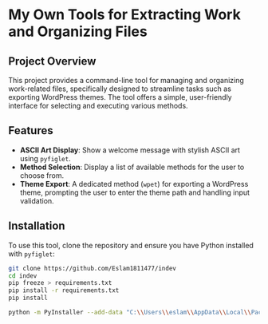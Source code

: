 # My Own Tools for Extracting Work and Organizing Files

## Project Overview
This project provides a command-line tool for managing and organizing work-related files, specifically designed to streamline tasks such as exporting WordPress themes. The tool offers a simple, user-friendly interface for selecting and executing various methods.

## Features
- **ASCII Art Display**: Show a welcome message with stylish ASCII art using `pyfiglet`.
- **Method Selection**: Display a list of available methods for the user to choose from.
- **Theme Export**: A dedicated method (`wpet`) for exporting a WordPress theme, prompting the user to enter the theme path and handling input validation.

## Installation
To use this tool, clone the repository and ensure you have Python installed with `pyfiglet`:

```bash
git clone https://github.com/Eslam1811477/indev
cd indev
pip freeze > requirements.txt
pip install -r requirements.txt
pip install

python -m PyInstaller --add-data "C:\\Users\\eslam\\AppData\\Local\\Packages\\PythonSoftwareFoundation.Python.3.12_qbz5n2kfra8p0\\LocalCache\\local-packages\\Python312\\site-packages\\pyfiglet/fonts;pyfiglet/fonts" --onefile --icon=ex.ico indev.py